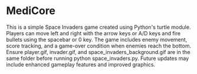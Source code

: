 # MediCore
This is a simple Space Invaders game created using Python's turtle module. Players can move left and right with the arrow keys or A/D keys and fire bullets using the spacebar or 0 key. The game includes enemy movement, score tracking, and a game-over condition when enemies reach the bottom. Ensure player.gif, invader.gif, and space_invaders_background.gif are in the same folder before running python space_invaders.py. Future updates may include enhanced gameplay features and improved graphics.
